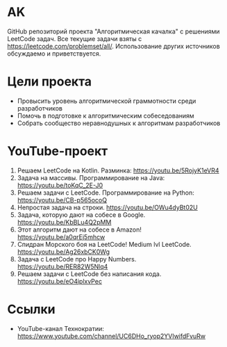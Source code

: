 # AK
GitHub репозиторий проекта "Алгоритмическая качалка" c решениями LeetCode задач. Все текущие задачи взяты с https://leetcode.com/problemset/all/. Использование других источников обсуждаемо и приветствуется.

# Цели проекта
- Провысить уровень алгоритмической граммотности среди разработчиков
- Помочь в подготовке к алгоритмическим собеседованиям
- Собрать сообщество неравнодушных к алгоритмам разработчиков

# YouTube-проект
1. Решаем LeetCode на Kotlin. Разминка: https://youtu.be/5RojyK1eVR4
2. Задача на массивы. Программирование на Java: https://youtu.be/toKqC_2E-J0
3. Решаем задачи с LeetCode. Программирование на Python: https://youtu.be/CB-p565ocoQ
4. Непростая задача на строки. https://youtu.be/OWu4dyBt02U
5. Задача, которую дают на собесе в Google. https://youtu.be/KbBLu4Q2pMM
6. Этот алгоритм дают на собесе в Amazon! https://youtu.be/a0qrEj5mhcw
7. Спидран Морского боя на LeetCode! Medium lvl LeetCode. https://youtu.be/Ag26xbCK0Wg
8. Задача с LeetCode про Happy Numbers. https://youtu.be/RER82W5Nlq4
9. Решаем задачи с LeetCode без написания кода. https://youtu.be/eO4iplxvPec

# Ссылки
- YouTube-канал Технократии: https://www.youtube.com/channel/UC6DHo_ryop2YVIwifdFvuRw
